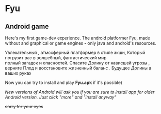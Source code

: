 # Fyu
## Android game

Here's my first game-dev experience. The android platformer Fyu, made without and graphical or game engines - only java and android's resources. 

Увлекательный ,   атмосферный  платформер   в стиле   экшн,
Который   погрузит   вас   в   волшебный,  фантастический   мир      
полный   загадок   и  опасностей.
Спасите  Долину   от   нависшей угрозы ,    верните   Плод   и  восстановите   жизненный     баланс .
Будущее  Долины  в  ваших  руках

Now you can try to install and play **Fyu.apk** if it's possible)

*New versions of Android will ask you if you are sure to install app for older Android version. Just click "more" and "install anyway"*

~~sorry for your eyes~~